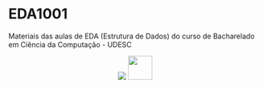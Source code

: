 # EDA1001
Materiais das aulas de EDA (Estrutura de Dados) do curso de Bacharelado em Ciência da Computação - UDESC

<p align="center">
  <img src="https://miro.medium.com/max/1400/1*5WXRN62ddiM_Gcf4GDdCZg.gif" />
  <img src="https://holypython.com/wp-content/uploads/2019/12/insertionsort2.gif" width="48" />
</p>
